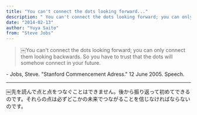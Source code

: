 ```yaml
---
title: "You can't connect the dots looking forward..."
description: "￼You can't connect the dots looking forward; you can only connect them looking backwards. So you have to trust that the dots will somehow connect in your future."
date: "2014-02-13"
author: "Yuya Saito"
from: "Steve Jobs"
---
```


> ￼You can't connect the dots looking forward; you can only connect them looking backwards. So you have to trust that the dots will somehow connect in your future.

\- Jobs, Steve. "Stanford Commencement Adress." 12 June 2005. Speech.

* * *

￼先を読んで点と点をつなぐことはできません。後から振り返って初めてできるのです。それらの点は必ずどこかの未来でつながることを信じなければならないのです。